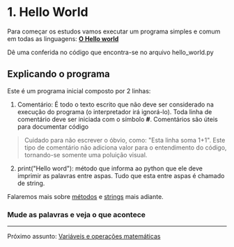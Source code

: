 # 1. Hello World
Para começar os estudos vamos executar um programa simples e comum em todas as linguagens: [**O Hello world**](https://hub.gke.mybinder.org/user/ipython-ipython-in-depth-qsbgd3cj/notebooks/binder/Hello_world.ipynb)

Dê uma conferida no código que encontra-se no arquivo hello_world.py

## Explicando o programa
Este é um programa inicial composto por 2 linhas:
1. Comentário: É todo o texto escrito que não deve ser considerado na execução do programa (o interpretador irá ignorá-lo). Toda linha de comentário deve ser iniciada com o símbolo **#**. Comentários são úteis para documentar código

> Cuidado para não escrever o óbvio, como: 
> "Esta linha soma 1+1".
> Este tipo de comentário não adiciona valor para o entendimento do código, tornando-se somente uma poluição visual.

2. print("Hello word"): método que informa ao python que ele deve imprimir as palavras entre aspas. Tudo que esta entre aspas é chamado de string.

Falaremos mais sobre [métodos](../Tema_7/README.md) e [strings](../Tema_5/README.md) mais adiante.

### Mude as palavras e veja o que acontece

---
Próximo assunto: [Variáveis e operações matemáticas](../Tema_3/README.md)